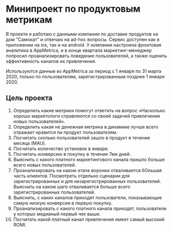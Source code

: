 # Минипроект по продуктовым метрикам
В проекте я работаю с данными компании по доставке продуктов на дом "Самокат" и отвечаю на ad-hoc вопросы. Сервис доступен как в приложении на ios, так и на android. У компании настроена фронтовая аналитика в AppMetrica, и в конце квартала маркетинг-менеджер попросил проанализировать поведение пользователей, а также оценить эффективность каналов их привлечения. 

Используются данные из AppMetrica за период с 1 января по 31 марта 2020, только по пользователям, зарегистрированным позднее 1 января 2020.

## Цель проекта
1. Определить какие метрики помогут ответить на вопрос «Насколько хорошо маркетологи справляются со своей задачей привлечения новых пользователей». 
2. Определить какая не денежная метрика в динамике лучше всего отражает нравится ли продукт пользователям.
3. Посчитать сколько пользователей зашло в продукт в течение месяца (MAU).
4. Посчитать количество установок в январе.
5. Посчитать конверсию в покупку в течение 7ми дней.
6. Выяснить с какого платного маркетингового канала пришло больше всего новых пользователей.
7. Проанализировать на каком этапе воронки отваливается бОльшая часть клиентов. Посмотреть отдельно сценарии для зарегистрированных и для незарегистрированных пользователей. Выяснить на каком шаге отваливается больше всего зарегистрированных пользователей.
8. Выяснить, с каких каналов приходят пользователи, показывающие самую низкую конверсия в первую покупку.
9. Проанализировать с какого платного канала приходят, пользователи у которых медианый первый чек выше.
10. Посчитать какой платный канал привлечения имеет самый высокий ROMI.


